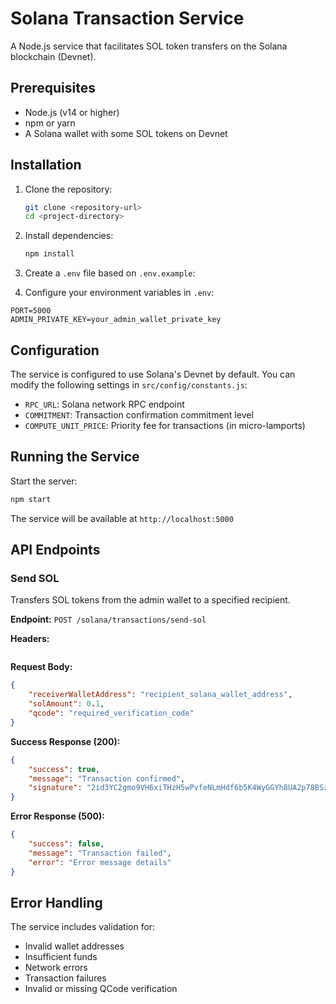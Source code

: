 # Solana Transaction Service

A Node.js service that facilitates SOL token transfers on the Solana blockchain (Devnet).

## Prerequisites

- Node.js (v14 or higher)
- npm or yarn
- A Solana wallet with some SOL tokens on Devnet

## Installation

1. Clone the repository:
   ```bash
   git clone <repository-url>
   cd <project-directory>
   ```

2. Install dependencies:
   ```bash
   npm install
   ```

3. Create a `.env` file based on `.env.example`:

4. Configure your environment variables in `.env`:
```
PORT=5000
ADMIN_PRIVATE_KEY=your_admin_wallet_private_key
```

## Configuration

The service is configured to use Solana's Devnet by default. You can modify the following settings in `src/config/constants.js`:

- `RPC_URL`: Solana network RPC endpoint
- `COMMITMENT`: Transaction confirmation commitment level
- `COMPUTE_UNIT_PRICE`: Priority fee for transactions (in micro-lamports)

## Running the Service

Start the server:
```bash
npm start
```

The service will be available at `http://localhost:5000`

## API Endpoints

### Send SOL

Transfers SOL tokens from the admin wallet to a specified recipient.

**Endpoint:** `POST /solana/transactions/send-sol`

**Headers:**
```Content-Type: application/json
```

**Request Body:**
```json
{
    "receiverWalletAddress": "recipient_solana_wallet_address",
    "solAmount": 0.1,
    "qcode": "required_verification_code"
}
```

**Success Response (200):**
```json
{
    "success": true,
    "message": "Transaction confirmed",
    "signature": "2id3YC2gmo9VH6xiTHzH5wPvfeNLmHdf6b5K4WyGGYh8UA2p78BSzqeKwtVHwMPNASo1F2YqQ8tMB3yTGzyhCqPW"
}
```

**Error Response (500):**
```json
{
    "success": false,
    "message": "Transaction failed",
    "error": "Error message details"
}
```

## Error Handling

The service includes validation for:
- Invalid wallet addresses
- Insufficient funds
- Network errors
- Transaction failures
- Invalid or missing QCode verification


